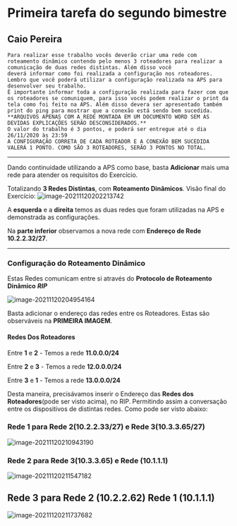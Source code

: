 # Primeira tarefa do segundo bimestre

## Caio Pereira

```
Para realizar esse trabalho vocês deverão criar uma rede com roteamento dinâmico contendo pelo menos 3 roteadores para realizar a comunicação de duas redes distintas. Além disso você
deverá informar como foi realizada a configuração nos roteadores. Lembro que você poderá utilizar a configuração realizada na APS para desenvolver seu trabalho.
É importante informar toda a configuração realizada para fazer com que os roteadores se comuniquem, para isso vocês podem realizar o print da tela como foi feito na APS. Além disso devera ser apresentado também print do ping para mostrar que a conexão está sendo bem sucedida. 
**ARQUIVOS APENAS COM A REDE MONTADA EM UM DOCUMENTO WORD SEM AS DEVIDAS EXPLICAÇÕES SERÃO DESCONSIDERADOS.**
O valor do trabalho é 3 pontos, e poderá ser entregue até o dia 26/11/2020 às 23:59
A CONFIGURAÇÃO CORRETA DE CADA ROTEADOR E A CONEXÃO BEM SUCEDIDA VALERÁ 1 PONTO. COMO SÃO 3 ROTEADORES, SERÃO 3 PONTOS NO TOTAL.
```

--------------------

Dando continuidade utilizando a APS como base, basta **Adicionar** mais uma rede para atender os requisitos do Exercício.

Totalizando **3 Redes Distintas**, com **Roteamento Dinâmicos**. Visão final do Exercício:
![image-20211120202213742](C:\Users\4th\AppData\Roaming\Typora\typora-user-images\image-20211120202213742.png)

A **esquerda** e a **direita** temos as duas redes que foram utilizadas na APS e demonstrada as configurações.

Na **parte inferior** observamos a nova rede com **Endereço de Rede** **10.2.2.32/27**.

-------

### Configuração do Roteamento Dinâmico

Estas Redes comunicam entre si através do **Protocolo de Roteamento Dinâmico** ***RIP***

![image-20211120204954164](C:\Users\4th\AppData\Roaming\Typora\typora-user-images\image-20211120204954164.png)

Basta adicionar o endereço das redes entre os Roteadores. Estas são observáveis na **PRIMEIRA IMAGEM**.

#### Redes Dos Roteadores

Entre **1** e **2** - Temos a rede **11.0.0.0/24**

Entre **2** e **3** - Temos a rede **12.0.0.0/24**

Entre **3** e **1** - Temos a rede **13.0.0.0/24**

Desta maneira, precisávamos inserir o Endereço das **Redes dos Roteadores**(pode ser visto acima), no RIP. Permitindo assim a conversação entre os dispositivos de distintas redes. Como pode ser visto abaixo:

### Rede 1 para Rede 2(10.2.2.33/27) e Rede 3(10.3.3.65/27)

![image-20211120210943190](C:\Users\4th\AppData\Roaming\Typora\typora-user-images\image-20211120210943190.png)

### Rede 2 para Rede 3(10.3.3.65) e Rede (10.1.1.1)

![image-20211120211547182](C:\Users\4th\AppData\Roaming\Typora\typora-user-images\image-20211120211547182.png)

## Rede 3 para Rede 2 (10.2.2.62) Rede 1 (10.1.1.1)

![image-20211120211737682](C:\Users\4th\AppData\Roaming\Typora\typora-user-images\image-20211120211737682.png)